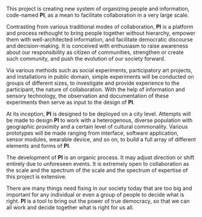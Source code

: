 This project is creating new system of organizing people and information, code-named **PI**, as a mean to facilitate collaboration in a very large scale.

Contrasting from various traditional modes of collaboration, **PI** is a platform and process rethought to bring people together without hierarchy, empower them with well-architected information, and facilitate democratic discourse and decision-making. It is conceived with enthusiasm to raise awareness about our responsibility as citizen of communities, strengthen or create such community, and push the evolution of our society forward.

Via various methods such as social experiments, participatory art projects, and installations in public domain, simple experiments will be conducted on groups of different sizes, to investigate and provide experience to the participant, the nature of collaboration. With the help of information and sensory technology, the observation and documentation of these experiments then serve as input to the design of **PI**.

At its inception, **PI** is designed to be deployed on a city level. Attempts will be made to design **PI** to work with a heterogenous, diverse population with geographic proximity and a certain level of cultural commonality. Various prototypes will be made ranging from interface, software application, sensor modules, wearable device, and so on, to build a full array of different elements and forms of **PI**.

The development of **PI** is an organic process. It may adjust direction or shift entirely due to unforeseen events. It is extremely open to collaboration as the scale and the spectrum of the scale and the spectrum of expertise of this project is extensive.

There are many things need fixing in our society today that are too big and important for any individual or even a group of people to decide what is right. **PI** is a tool to bring out the power of true democracy, so that we can all work and decide together what is right for us all.